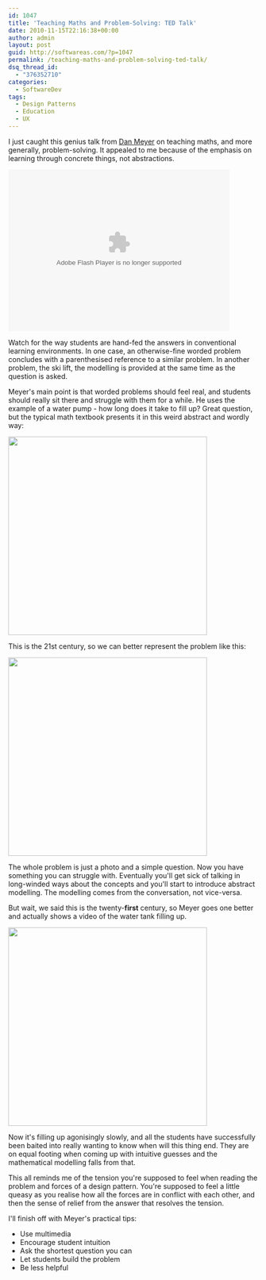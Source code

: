```yaml
---
id: 1047
title: 'Teaching Maths and Problem-Solving: TED Talk'
date: 2010-11-15T22:16:38+00:00
author: admin
layout: post
guid: http://softwareas.com/?p=1047
permalink: /teaching-maths-and-problem-solving-ted-talk/
dsq_thread_id:
  - "376352710"
categories:
  - SoftwareDev
tags:
  - Design Patterns
  - Education
  - UX
---
```

I just caught this genius talk from <a href="http://blog.mrmeyer.com/">Dan Meyer</a> on teaching maths, and more generally, problem-solving. It appealed to me because of the emphasis on learning through concrete things, not abstractions.

<!--copy and paste--><object width="446" height="326"><param name="movie" value="http://video.ted.com/assets/player/swf/EmbedPlayer.swf"></param><param name="allowFullScreen" value="true" /><param name="allowScriptAccess" value="always"/><param name="wmode" value="transparent"></param><param name="bgColor" value="#ffffff"></param> <param name="flashvars" value="vu=http://video.ted.com/talks/dynamic/DanMeyer_2010X-medium.flv&su=http://images.ted.com/images/ted/tedindex/embed-posters/DanMeyer-2010X.embed_thumbnail.jpg&vw=432&vh=240&ap=0&ti=855&introDuration=15330&adDuration=4000&postAdDuration=830&adKeys=talk=dan_meyer_math_curriculum_makeover;year=2010;theme=media_that_matters;theme=a_taste_of_tedx;theme=design_like_you_give_a_damn;theme=new_on_ted_com;theme=how_we_learn;theme=unconventional_explanations;event=TEDxNYED;&preAdTag=tconf.ted/embed;tile=1;sz=512x288;" /><embed src="http://video.ted.com/assets/player/swf/EmbedPlayer.swf" pluginspace="http://www.macromedia.com/go/getflashplayer" type="application/x-shockwave-flash" wmode="transparent" bgColor="#ffffff" width="446" height="326" allowFullScreen="true" allowScriptAccess="always" flashvars="vu=http://video.ted.com/talks/dynamic/DanMeyer_2010X-medium.flv&su=http://images.ted.com/images/ted/tedindex/embed-posters/DanMeyer-2010X.embed_thumbnail.jpg&vw=432&vh=240&ap=0&ti=855&introDuration=15330&adDuration=4000&postAdDuration=830&adKeys=talk=dan_meyer_math_curriculum_makeover;year=2010;theme=media_that_matters;theme=a_taste_of_tedx;theme=design_like_you_give_a_damn;theme=new_on_ted_com;theme=how_we_learn;theme=unconventional_explanations;event=TEDxNYED;"></embed></object>

Watch for the way students are hand-fed the answers in conventional learning environments. In one case, an otherwise-fine worded problem concludes with a parenthesised reference to a similar problem. In another problem, the ski lift, the modelling is provided at the same time as the question is asked.

Meyer's main point is that worded problems should feel real, and students should really sit there and struggle with them for a while. He uses the example of a water pump - how long does it take to fill up? Great question, but the typical math textbook presents it in this weird abstract and wordly way:

<img src="http://farm5.static.flickr.com/4127/5180057390_65801c72b5_o.jpg" width="400">

This is the 21st century, so we can better represent the problem like this:

<img src="http://farm5.static.flickr.com/4152/5180065624_ba3e3e3d94_o.jpg" width="400">

The whole problem is just a photo and a simple question. Now you have something you can struggle with. Eventually you'll get sick of talking in long-winded ways about the concepts and you'll start to introduce abstract modelling. The modelling comes from the conversation, not vice-versa.

But wait, we said this is the twenty-<strong>first</strong> century, so Meyer goes one better and actually shows a video of the water tank filling up.

<img src="http://farm2.static.flickr.com/1026/5180073314_4482ed45f0_o.jpg" width="400">

Now it's filling up agonisingly slowly, and all the students have successfully been baited into really wanting to know when will this thing end. They are on equal footing when coming up with intuitive guesses and the mathematical modelling falls from that.

This all reminds me of the tension you're supposed to feel when reading the problem and forces of a design pattern. You're supposed to feel a little queasy as you realise how all the forces are in conflict with each other, and then the sense of relief from the answer that resolves the tension.

I'll finish off with Meyer's practical tips: 

<ul>
<li> Use multimedia
<li> Encourage student intuition
<li> Ask the shortest question you can
<li> Let students build the problem
<li> Be less helpful
</ul>